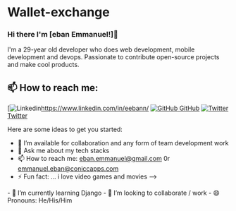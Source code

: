 # Wallet-exchange

### Hi there I'm [eban Emmanuel!]👋
I'm  a 29-year old developer  who does web development, mobile development and devops. Passionate to contribute open-source projects and make cool products.<br>
## 📫 How to reach me: 
[![Linkedin](https://i.stack.imgur.com/gVE0j.png)https://www.linkedin.com/in/eebann/ [![GitHub](https://i.stack.imgur.com/tskMh.png) GitHub](https://github.com/eebbann/) [![Twitter](http://i.imgur.com/wWzX9uB.png) Twitter](https://twitter.com/eebann)
 
Here are some ideas to get you started:
- 🤔 I’m available for collaboration and any form of team development work
- 💬 Ask me about my tech stacks 
- 📫 How to reach me: eban.emmanuel@gmail.com 0r emmanuel.eban@coniccapps.com
- ⚡ Fun fact: ... i love video games and movies
-->

<!--- 🔭 I’m currently working on [Fintech App]---!>
- 🌱 I’m currently learning Django
- 👯 I’m looking to collaborate / work
- 😄 Pronouns: He/His/Him


